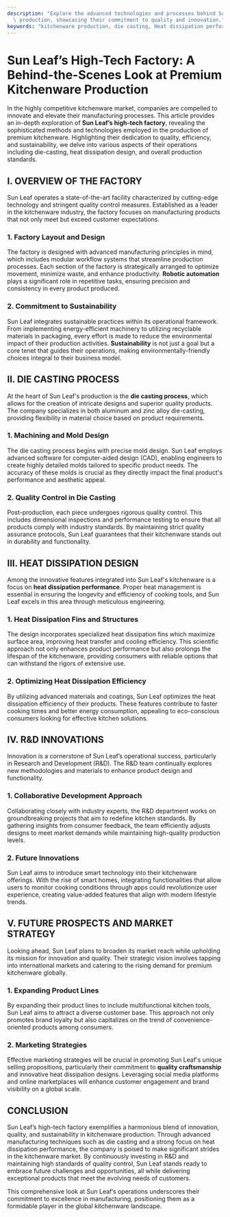 ```yaml
---
description: "Explore the advanced technologies and processes behind Sun Leaf's premium kitchenware\
  \ production, showcasing their commitment to quality and innovation."
keywords: "kitchenware production, die casting, Heat dissipation performance, Die casting process"
---
```

# Sun Leaf’s High-Tech Factory: A Behind-the-Scenes Look at Premium Kitchenware Production

In the highly competitive kitchenware market, companies are compelled to innovate and elevate their manufacturing processes. This article provides an in-depth exploration of **Sun Leaf’s high-tech factory**, revealing the sophisticated methods and technologies employed in the production of premium kitchenware. Highlighting their dedication to quality, efficiency, and sustainability, we delve into various aspects of their operations including die-casting, heat dissipation design, and overall production standards.

## I. OVERVIEW OF THE FACTORY

Sun Leaf operates a state-of-the-art facility characterized by cutting-edge technology and stringent quality control measures. Established as a leader in the kitchenware industry, the factory focuses on manufacturing products that not only meet but exceed customer expectations.

### 1. Factory Layout and Design

The factory is designed with advanced manufacturing principles in mind, which includes modular workflow systems that streamline production processes. Each section of the factory is strategically arranged to optimize movement, minimize waste, and enhance productivity. **Robotic automation** plays a significant role in repetitive tasks, ensuring precision and consistency in every product produced. 

### 2. Commitment to Sustainability

Sun Leaf integrates sustainable practices within its operational framework. From implementing energy-efficient machinery to utilizing recyclable materials in packaging, every effort is made to reduce the environmental impact of their production activities. **Sustainability** is not just a goal but a core tenet that guides their operations, making environmentally-friendly choices integral to their business model.

## II. DIE CASTING PROCESS

At the heart of Sun Leaf's production is the **die casting process**, which allows for the creation of intricate designs and superior quality products. The company specializes in both aluminum and zinc alloy die-casting, providing flexibility in material choice based on product requirements.

### 1. Machining and Mold Design

The die casting process begins with precise mold design. Sun Leaf employs advanced software for computer-aided design (CAD), enabling engineers to create highly detailed molds tailored to specific product needs. The accuracy of these molds is crucial as they directly impact the final product's performance and aesthetic appeal. 

### 2. Quality Control in Die Casting

Post-production, each piece undergoes rigorous quality control. This includes dimensional inspections and performance testing to ensure that all products comply with industry standards. By maintaining strict quality assurance protocols, Sun Leaf guarantees that their kitchenware stands out in durability and functionality.

## III. HEAT DISSIPATION DESIGN

Among the innovative features integrated into Sun Leaf's kitchenware is a focus on **heat dissipation performance**. Proper heat management is essential in ensuring the longevity and efficiency of cooking tools, and Sun Leaf excels in this area through meticulous engineering.

### 1. Heat Dissipation Fins and Structures

The design incorporates specialized heat dissipation fins which maximize surface area, improving heat transfer and cooling efficiency. This scientific approach not only enhances product performance but also prolongs the lifespan of the kitchenware, providing consumers with reliable options that can withstand the rigors of extensive use.

### 2. Optimizing Heat Dissipation Efficiency

By utilizing advanced materials and coatings, Sun Leaf optimizes the heat dissipation efficiency of their products. These features contribute to faster cooking times and better energy consumption, appealing to eco-conscious consumers looking for effective kitchen solutions. 

## IV. R&D INNOVATIONS

Innovation is a cornerstone of Sun Leaf’s operational success, particularly in Research and Development (R&D). The R&D team continually explores new methodologies and materials to enhance product design and functionality.

### 1. Collaborative Development Approach

Collaborating closely with industry experts, the R&D department works on groundbreaking projects that aim to redefine kitchen standards. By gathering insights from consumer feedback, the team efficiently adjusts designs to meet market demands while maintaining high-quality production levels.

### 2. Future Innovations

Sun Leaf aims to introduce smart technology into their kitchenware offerings. With the rise of smart homes, integrating functionalities that allow users to monitor cooking conditions through apps could revolutionize user experience, creating value-added features that align with modern lifestyle trends.

## V. FUTURE PROSPECTS AND MARKET STRATEGY

Looking ahead, Sun Leaf plans to broaden its market reach while upholding its mission for innovation and quality. Their strategic vision involves tapping into international markets and catering to the rising demand for premium kitchenware globally.

### 1. Expanding Product Lines

By expanding their product lines to include multifunctional kitchen tools, Sun Leaf aims to attract a diverse customer base. This approach not only promotes brand loyalty but also capitalizes on the trend of convenience-oriented products among consumers.

### 2. Marketing Strategies

Effective marketing strategies will be crucial in promoting Sun Leaf's unique selling propositions, particularly their commitment to **quality craftsmanship** and innovative heat dissipation designs. Leveraging social media platforms and online marketplaces will enhance customer engagement and brand visibility on a global scale.

## CONCLUSION

Sun Leaf’s high-tech factory exemplifies a harmonious blend of innovation, quality, and sustainability in kitchenware production. Through advanced manufacturing techniques such as die casting and a strong focus on heat dissipation performance, the company is poised to make significant strides in the kitchenware market. By continuously investing in R&D and maintaining high standards of quality control, Sun Leaf stands ready to embrace future challenges and opportunities, all while delivering exceptional products that meet the evolving needs of customers. 

This comprehensive look at Sun Leaf’s operations underscores their commitment to excellence in manufacturing, positioning them as a formidable player in the global kitchenware landscape.
